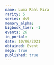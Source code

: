 ```yaml
---
name: Luma Rahl Kira
rarity: 5
series: ds9
memory_alpha:
bigbook_tier: -1
events: 26
in_portal:
date: 10/06/2021
obtained: Event
mega: true
published: true
---
```



